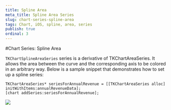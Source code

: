 ```yaml
---
title: Spline Area
meta_title: Spline Area Series
slug: chart-series-spline-area
tags: Chart, iOS, spline, area, series
publish: true
ordinal: 3
---
```


#Chart Series: Spline Area

<code>TKChartSplineAreaSeries</code> series is a derivative of TKChartAreaSeries. It allows the area between the curve and the corresponding axis to be colored in an arbitrary way. Below is a sample snippet that demonstrates how to set up a spline series:

	TKChartAreaSeries* seriesForAnnualRevenue = [[TKChartAreaSeries alloc] initWithItems:annualRevenueData];
	[chart addSeries:seriesForAnnualRevenue];

<img src="../images/chart-series-spline-area001.png"/>

